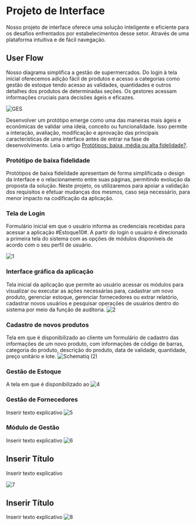 
# Projeto de Interface
Nosso projeto de interface oferece uma solução inteligente e eficiente para os desafios enfrentados por estabelecimentos desse setor. Através de uma plataforma intuitiva e de fácil navegação.
## User Flow

Nosso diagrama simplifica a gestão de supermercados. Do login à tela inicial oferecemos adição fácil de produtos e acesso a categorias como gestão de estoque tendo acesso as validades, quantidades e outros detalhes dos produtos de determinadas seções. Os gestores acessam informações cruciais para decisões ágeis e eficazes.


![GES](https://github.com/ICEI-PUC-Minas-PMV-ADS/pmv-ads-2023-2-e1-proj-web-t14-pmv-ads-2023-2-e1-proj-gestaoestoquesup/assets/146037542/def139d2-ef4c-4665-899c-9463f613d288)


Desenvolver um protótipo emerge como uma das maneiras mais ágeis e econômicas de validar uma ideia, conceito ou funcionalidade. Isso permite a interação, avaliação, modificação e aprovação das principais características de uma interface antes de entrar na fase de desenvolvimento. Leia o artigo [Protótipos: baixa, média ou alta fidelidade?](https://medium.com/ladies-that-ux-br/prot%C3%B3tipos-baixa-m%C3%A9dia-ou-alta-fidelidade-71d897559135).

### Protótipo de baixa fidelidade

Protótipos de baixa fidelidade apresentam de forma simplificada o design da interface e o relacionamento entre suas páginas, permitindo evolução da proposta da solução. Neste projeto, os utilizaremos para apoiar a validação dos requisitos e efetuar mudanças dos mesmos, caso seja necessário, para menor impacto na codificação da aplicação.

### Tela de Login
Formulário inicial em que o usuário informa as credenciais recebidas para acessar a aplicação #Estoque10#. A partir do login o usuário é direcionado a primeira tela do sistema com as opções de módulos disponíveis de acordo com o seu perfil de usuário.

![1](https://github.com/ICEI-PUC-Minas-PMV-ADS/pmv-ads-2023-2-e1-proj-web-t14-pmv-ads-2023-2-e1-proj-gestaoestoquesup/assets/146551414/6e72adcc-2d9b-4e85-a506-040cac3b7334)

### Interface gráfica da aplicação
Tela inicial da aplicação que permite ao usuário acessar os módulos para visualizar ou executar as ações necessárias para, cadastrar um novo produto, gerenciar estoque, gerenciar fornecedores ou extrar relatório, cadastrar novos usuários e pesquisar operações de usuários dentro do sistema por meio da função de auditoria.
![2](https://github.com/ICEI-PUC-Minas-PMV-ADS/pmv-ads-2023-2-e1-proj-web-t14-pmv-ads-2023-2-e1-proj-gestaoestoquesup/assets/146551414/050f55cf-d23f-4887-b5ef-e7b2b3c39691)

### Cadastro de novos produtos
Tela em que é disponibilizado ao cliente um formulário de cadastro das informações de um novo produto, com informações de código de barras, categoria do produto, descrição do produto, data de validade, quantidade, preço unitário e lote.
![Schematiq (2)](https://github.com/ICEI-PUC-Minas-PMV-ADS/pmv-ads-2023-2-e1-proj-web-t14-pmv-ads-2023-2-e1-proj-gestaoestoquesup/assets/146551414/978f7e57-1812-42bf-87ab-f178a4b8f15e)

### Gestão de Estoque
A tela em que é disponibilizado ao 
![4](https://github.com/ICEI-PUC-Minas-PMV-ADS/pmv-ads-2023-2-e1-proj-web-t14-pmv-ads-2023-2-e1-proj-gestaoestoquesup/assets/146551414/1188e672-affd-414d-aae4-21c1028fed0d)

### Gestão de Fornecedores
Inserir texto explicativo
![5](https://github.com/ICEI-PUC-Minas-PMV-ADS/pmv-ads-2023-2-e1-proj-web-t14-pmv-ads-2023-2-e1-proj-gestaoestoquesup/assets/146551414/4080b41f-3e26-41aa-b9e0-64ac106169f9)

### Módulo de Gestão
Inserir texto explicativo
![6](https://github.com/ICEI-PUC-Minas-PMV-ADS/pmv-ads-2023-2-e1-proj-web-t14-pmv-ads-2023-2-e1-proj-gestaoestoquesup/assets/146551414/3cf632a4-300a-487f-aea6-b6bacc58e61a)

## Inserir Título
Inserir texto explicativo

![7](https://github.com/ICEI-PUC-Minas-PMV-ADS/pmv-ads-2023-2-e1-proj-web-t14-pmv-ads-2023-2-e1-proj-gestaoestoquesup/assets/146551414/db0eb430-e114-4caf-bbc1-be5a27c6df56)

## Inserir Título
Inserir texto explicativo
![8](https://github.com/ICEI-PUC-Minas-PMV-ADS/pmv-ads-2023-2-e1-proj-web-t14-pmv-ads-2023-2-e1-proj-gestaoestoquesup/assets/146551414/d81db8e4-00d4-43a1-b3fc-6f855d1eeb05)

